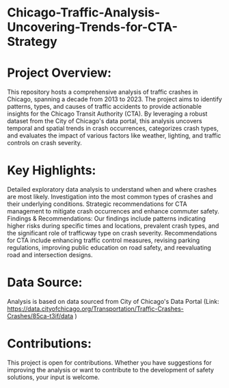 # Chicago-Traffic-Analysis-Uncovering-Trends-for-CTA-Strategy
# Project Overview:
This repository hosts a comprehensive analysis of traffic crashes in Chicago, spanning a decade from 2013 to 2023. The project aims to identify patterns, types, and causes of traffic accidents to provide actionable insights for the Chicago Transit Authority (CTA). By leveraging a robust dataset from the City of Chicago's data portal, this analysis uncovers temporal and spatial trends in crash occurrences, categorizes crash types, and evaluates the impact of various factors like weather, lighting, and traffic controls on crash severity.

# Key Highlights:

Detailed exploratory data analysis to understand when and where crashes are most likely.
Investigation into the most common types of crashes and their underlying conditions.
Strategic recommendations for CTA management to mitigate crash occurrences and enhance commuter safety.
Findings & Recommendations:
Our findings include patterns indicating higher risks during specific times and locations, prevalent crash types, and the significant role of trafficway type on crash severity. Recommendations for CTA include enhancing traffic control measures, revising parking regulations, improving public education on road safety, and reevaluating road and intersection designs.

# Data Source:
Analysis is based on data sourced from City of Chicago's Data Portal (Link: https://data.cityofchicago.org/Transportation/Traffic-Crashes-Crashes/85ca-t3if/data )


# Contributions:
This project is open for contributions. Whether you have suggestions for improving the analysis or want to contribute to the development of safety solutions, your input is welcome.
